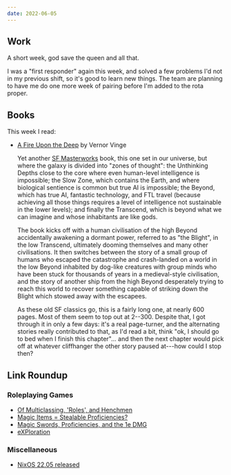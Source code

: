 ```yaml
---
date: 2022-06-05
---
```


## Work

A short week, god save the queen and all that.

I was a "first responder" again this week, and solved a few problems
I'd not in my previous shift, so it's good to learn new things.  The
team are planning to have me do one more week of pairing before I'm
added to the rota proper.

## Books

This week I read:

- [A Fire Upon the Deep][] by Vernor Vinge

  Yet another [SF Masterworks][] book, this one set in our universe,
  but where the galaxy is divided into "zones of thought": the
  Unthinking Depths close to the core where even human-level
  intelligence is impossible; the Slow Zone, which contains the Earth,
  and where biological sentience is common but true AI is impossible;
  the Beyond, which has true AI, fantastic technology, and FTL travel
  (because achieving all those things requires a level of intelligence
  not sustainable in the lower levels); and finally the Transcend,
  which is beyond what we can imagine and whose inhabitants are like
  gods.

  The book kicks off with a human civilisation of the high Beyond
  accidentally awakening a dormant power, referred to as "the Blight",
  in the low Transcend, ultimately dooming themselves and many other
  civilisations.  It then switches between the story of a small group
  of humans who escaped the catastrophe and crash-landed on a world in
  the low Beyond inhabited by dog-like creatures with group minds who
  have been stuck for thousands of years in a medieval-style
  civilisation, and the story of another ship from the high Beyond
  desperately trying to reach this world to recover something capable
  of striking down the Blight which stowed away with the escapees.

  As these old SF classics go, this is a fairly long one, at nearly
  600 pages.  Most of them seem to top out at 2--300.  Despite that, I
  got through it in only a few days: it's a real page-turner, and the
  alternating stories really contributed to that, as I'd read a bit,
  think "ok, I should go to bed when I finish this chapter"... and
  then the next chapter would pick off at whatever cliffhanger the
  other story paused at---how could I stop then?

[A Fire Upon the Deep]: https://en.wikipedia.org/wiki/A_Fire_Upon_the_Deep
[SF Masterworks]: https://en.wikipedia.org/wiki/SF_Masterworks


## Link Roundup

### Roleplaying Games

- [Of Multiclassing, 'Roles', and Henchmen](https://wanderinggamist.blogspot.com/2012/11/of-multiclassing-roles-and-henchmen.html)
- [Magic Items = Stealable Proficiencies?](https://wanderinggamist.blogspot.com/2020/11/magic-items-stealable-proficiencies.html)
- [Magic Swords, Proficiencies, and the 1e DMG](https://wanderinggamist.blogspot.com/2022/06/magic-swords-proficiencies-and-1e-dmg.html)
- [eXPloration](http://jrients.blogspot.com/2009/12/exploration.html)


### Miscellaneous

- [NixOS 22.05 released](https://nixos.org/blog/announcements.html#nixos-22.05)
